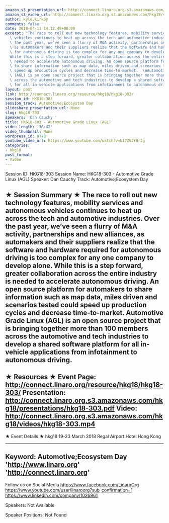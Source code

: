 ```yaml
---
amazon_s3_presentation_url: http://connect.linaro.org.s3.amazonaws.com/hkg18/presentations/hkg18-303.pdf
amazon_s3_video_url: http://connect.linaro.org.s3.amazonaws.com/hkg18/videos/hkg18-303.mp4
author: kyle.kirkby
comments: false
date: 2018-04-11 14:12:48+00:00
excerpt: "The race to roll out new technology features, mobility services and autonomous\
  \ vehicles continues to heat up across the tech and automotive industries. Over\
  \ the past year, we’ve seen a flurry of M&A activity, partnerships and new alliances,\
  \ as automakers and their suppliers realize that the software and hardware required\
  \ for autonomous driving is too complex for any one company to develop alone. \n\
  While this is a step forward, greater collaboration across the entire industry is\
  \ needed to accelerate autonomous driving. An open source platform for automakers\
  \ to share information such as map data, miles driven and scenarios tested could\
  \ speed up production cycles and decrease time-to-market.  \nAutomotive Grade Linux\
  \ (AGL) is an open source project that is bringing together more than 100 members\
  \ across the automotive and tech industries to develop a shared software platform\
  \ for all in-vehicle applications from infotainment to autonomous driving."
layout: post
link: http://connect.linaro.org/resource/hkg18/hkg18-303/
session_id: HKG18-303
session_track: Automotive;Ecosystem Day
slideshare_presentation_url: None
slug: hkg18-303
speakers: 'Dan Cauchy '
title: HKG18-303 - Automotive Grade Linux (AGL)
video_length: '36:42'
video_thumbnail: None
wordpress_id: 8778
youtube_video_url: https://www.youtube.com/watch?v=b17ZVJYBr2g
categories:
- hkg18
post_format:
- Video
---
```


Session ID: HKG18-303
Session Name: HKG18-303 - Automotive Grade Linux (AGL)
Speaker: Dan Cauchy
Track: Automotive;Ecosystem Day

★ Session Summary ★
The race to roll out new technology features, mobility services and autonomous vehicles continues to heat up across the tech and automotive industries. Over the past year, we’ve seen a flurry of M&A activity, partnerships and new alliances, as automakers and their suppliers realize that the software and hardware required for autonomous driving is too complex for any one company to develop alone.
While this is a step forward, greater collaboration across the entire industry is needed to accelerate autonomous driving. An open source platform for automakers to share information such as map data, miles driven and scenarios tested could speed up production cycles and decrease time-to-market.
Automotive Grade Linux (AGL) is an open source project that is bringing together more than 100 members across the automotive and tech industries to develop a shared software platform for all in-vehicle applications from infotainment to autonomous driving.
---------------------------------------------------
★ Resources ★
Event Page: http://connect.linaro.org/resource/hkg18/hkg18-303/
Presentation: http://connect.linaro.org.s3.amazonaws.com/hkg18/presentations/hkg18-303.pdf
Video: http://connect.linaro.org.s3.amazonaws.com/hkg18/videos/hkg18-303.mp4
---------------------------------------------------
★ Event Details ★
hkg18
19-23 March 2018
Regal Airport Hotel Hong Kong

---------------------------------------------------
Keyword: Automotive;Ecosystem Day
'http://www.linaro.org'
'http://connect.linaro.org'
---------------------------------------------------
Follow us on Social Media
https://www.facebook.com/LinaroOrg
https://www.youtube.com/user/linaroorg?sub_confirmation=1
https://www.linkedin.com/company/1026961

Speakers: Not Available

Speaker Positions: Not Found


